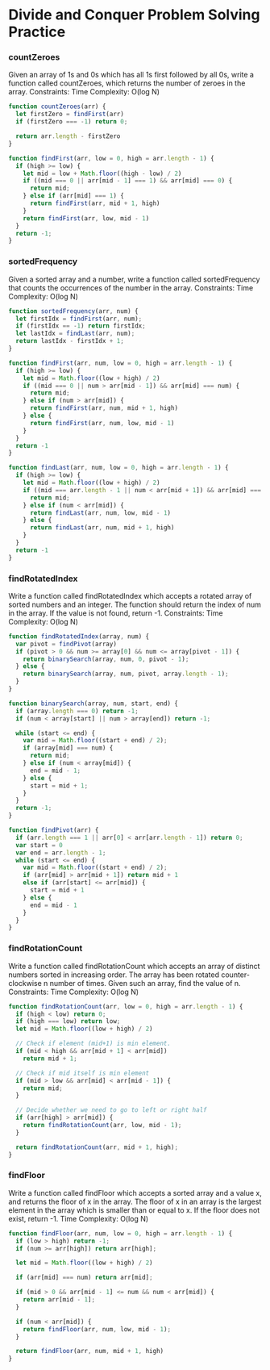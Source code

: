 # Divide and Conquer Problem Solving Practice

### countZeroes
Given an array of 1s and 0s which has all 1s first followed by all 0s, write a function called countZeroes, which returns the number of zeroes in the array. Constraints: Time Complexity: O(log N)

```Javascript
function countZeroes(arr) {
  let firstZero = findFirst(arr)
  if (firstZero === -1) return 0;

  return arr.length - firstZero
}

function findFirst(arr, low = 0, high = arr.length - 1) {
  if (high >= low) {
    let mid = low + Math.floor((high - low) / 2)
    if ((mid === 0 || arr[mid - 1] === 1) && arr[mid] === 0) {
      return mid;
    } else if (arr[mid] === 1) {
      return findFirst(arr, mid + 1, high)
    }
    return findFirst(arr, low, mid - 1)
  }
  return -1;
}
```

### sortedFrequency
Given a sorted array and a number, write a function called sortedFrequency that counts the occurrences of the number in the array. Constraints: Time Complexity: O(log N)

```Javascript
function sortedFrequency(arr, num) {
  let firstIdx = findFirst(arr, num);
  if (firstIdx == -1) return firstIdx;
  let lastIdx = findLast(arr, num);
  return lastIdx - firstIdx + 1;
}

function findFirst(arr, num, low = 0, high = arr.length - 1) {
  if (high >= low) {
    let mid = Math.floor((low + high) / 2)
    if ((mid === 0 || num > arr[mid - 1]) && arr[mid] === num) {
      return mid;
    } else if (num > arr[mid]) {
      return findFirst(arr, num, mid + 1, high)
    } else {
      return findFirst(arr, num, low, mid - 1)
    }
  }
  return -1
}

function findLast(arr, num, low = 0, high = arr.length - 1) {
  if (high >= low) {
    let mid = Math.floor((low + high) / 2)
    if ((mid === arr.length - 1 || num < arr[mid + 1]) && arr[mid] === num) {
      return mid;
    } else if (num < arr[mid]) {
      return findLast(arr, num, low, mid - 1)
    } else {
      return findLast(arr, num, mid + 1, high)
    }
  }
  return -1
}
```

### findRotatedIndex
Write a function called findRotatedIndex which accepts a rotated array of sorted numbers and an integer. The function should return the index of num in the array. If the value is not found, return -1. Constraints: Time Complexity: O(log N)

```Javascript
function findRotatedIndex(array, num) {
  var pivot = findPivot(array)
  if (pivot > 0 && num >= array[0] && num <= array[pivot - 1]) {
    return binarySearch(array, num, 0, pivot - 1);
  } else {
    return binarySearch(array, num, pivot, array.length - 1);
  }
}

function binarySearch(array, num, start, end) {
  if (array.length === 0) return -1;
  if (num < array[start] || num > array[end]) return -1;

  while (start <= end) {
    var mid = Math.floor((start + end) / 2);
    if (array[mid] === num) {
      return mid;
    } else if (num < array[mid]) {
      end = mid - 1;
    } else {
      start = mid + 1;
    }
  }
  return -1;
}

function findPivot(arr) {
  if (arr.length === 1 || arr[0] < arr[arr.length - 1]) return 0;
  var start = 0
  var end = arr.length - 1;
  while (start <= end) {
    var mid = Math.floor((start + end) / 2);
    if (arr[mid] > arr[mid + 1]) return mid + 1
    else if (arr[start] <= arr[mid]) {
      start = mid + 1
    } else {
      end = mid - 1
    }
  }
}

```

### findRotationCount
Write a function called findRotationCount which accepts an array of distinct numbers sorted in increasing order. The array has been rotated counter-clockwise n number of times. Given such an array, find the value of n. Constraints: Time Complexity: O(log N)

```Javascript
function findRotationCount(arr, low = 0, high = arr.length - 1) {
  if (high < low) return 0;
  if (high === low) return low;
  let mid = Math.floor((low + high) / 2)

  // Check if element (mid+1) is min element.
  if (mid < high && arr[mid + 1] < arr[mid])
    return mid + 1;

  // Check if mid itself is min element
  if (mid > low && arr[mid] < arr[mid - 1]) {
    return mid;
  }

  // Decide whether we need to go to left or right half
  if (arr[high] > arr[mid]) {
    return findRotationCount(arr, low, mid - 1);
  }

  return findRotationCount(arr, mid + 1, high);
}

```

### findFloor
Write a function called findFloor which accepts a sorted array and a value x, and returns the floor of x in the array. The floor of x in an array is the largest element in the array which is smaller than or equal to x. If the floor does not exist, return -1. Time Complexity: O(log N)

```Javascript
function findFloor(arr, num, low = 0, high = arr.length - 1) {
  if (low > high) return -1;
  if (num >= arr[high]) return arr[high];

  let mid = Math.floor((low + high) / 2)

  if (arr[mid] === num) return arr[mid];

  if (mid > 0 && arr[mid - 1] <= num && num < arr[mid]) {
    return arr[mid - 1];
  }

  if (num < arr[mid]) {
    return findFloor(arr, num, low, mid - 1);
  }

  return findFloor(arr, num, mid + 1, high)
}
```

